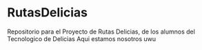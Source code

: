 # RutasDelicias
Repositorio para el Proyecto de Rutas Delicias, de los alumnos del Tecnologico de Delicias
Aqui estamos nosotros
uwu
